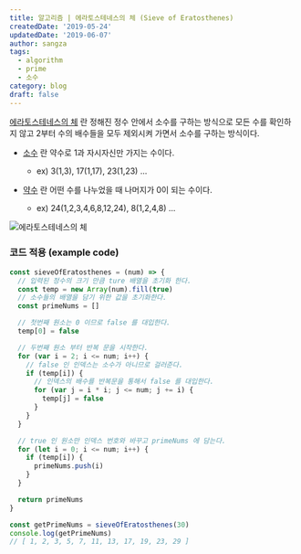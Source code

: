 ```yaml
---
title: 알고리즘 | 에라토스테네스의 체 (Sieve of Eratosthenes)
createdDate: '2019-05-24'
updatedDate: '2019-06-07'
author: sangza
tags:
  - algorithm
  - prime
  - 소수
category: blog
draft: false
---
```


[에라토스테네스의 체](https://ko.wikipedia.org/wiki/에라토스테네스의_체) 란 정해진 정수 안에서
소수를 구하는 방식으로 모든 수를 확인하지 않고
2부터 수의 배수들을 모두 제외시켜 가면서 소수를 구하는 방식이다.

- [소수](<https://ko.wikipedia.org/wiki/소수_(수론)>) 란 약수로 1과 자시자신만 가지는 수이다.

  - ex) 3(1,3), 17(1,17), 23(1,23) ...

- [약수](https://ko.wikipedia.org/wiki/약수) 란 어떤 수를 나누었을 때 나머지가 0이 되는 수이다.
  - ex) 24(1,2,3,4,6,8,12,24), 8(1,2,4,8) ...

![에라토스테네스의 체](https://upload.wikimedia.org/wikipedia/commons/b/b9/Sieve_of_Eratosthenes_animation.gif)

### 코드 적용 (example code)

```javascript
const sieveOfEratosthenes = (num) => {
  // 입력된 정수의 크기 만큼 ture 배열을 초기화 한다.
  const temp = new Array(num).fill(true)
  // 소수들의 배열을 담기 위한 값을 초기화한다.
  const primeNums = []

  // 첫번째 원소는 0 이므로 false 를 대입한다.
  temp[0] = false

  // 두번째 원소 부터 반복 문을 시작한다.
  for (var i = 2; i <= num; i++) {
    // false 인 인덱스는 소수가 아니므로 걸러준다.
    if (temp[i]) {
      // 인덱스의 배수를 반복문을 통해서 false 를 대입한다.
      for (var j = i * i; j <= num; j += i) {
        temp[j] = false
      }
    }
  }

  // true 인 원소만 인덱스 번호와 바꾸고 primeNums 에 담는다.
  for (let i = 0; i <= num; i++) {
    if (temp[i]) {
      primeNums.push(i)
    }
  }

  return primeNums
}

const getPrimeNums = sieveOfEratosthenes(30)
console.log(getPrimeNums)
// [ 1, 2, 3, 5, 7, 11, 13, 17, 19, 23, 29 ]
```
